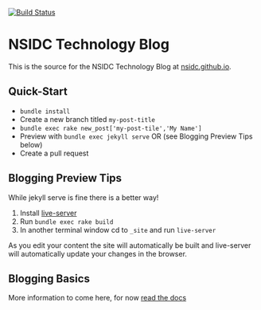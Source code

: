 [![Build Status](https://travis-ci.org/nsidc/nsidc.github.io.svg)](https://travis-ci.org/nsidc/nsidc.github.io)

# NSIDC Technology Blog

This is the source for the NSIDC Technology Blog at [nsidc.github.io](nsidc.github.io).

## Quick-Start

* `bundle install`
* Create a new branch titled `my-post-title`
* `bundle exec rake new_post['my-post-tile','My Name']`
* Preview with `bundle exec jekyll serve` OR (see Blogging Preview Tips below)
* Create a pull request

## Blogging Preview Tips

While jekyll serve is fine there is a better way!

1. Install [live-server](https://www.npmjs.com/package/live-server)
2. Run `bundle exec rake build`
3. In another terminal window cd to `_site` and run `live-server`

As you edit your content the site will automatically be built and live-server will automatically update your changes in the browser.

## Blogging Basics

More information to come here, for now [read the docs](http://jekyllrb.com/docs/posts/)
